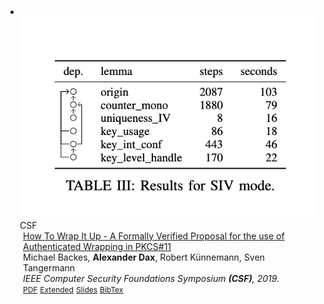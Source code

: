 <li>
<div class="pub-row">

  <div class="col-sm-3 abbr" style="position: relative;padding-right: 15px;padding-left: 15px;">
    <img src="assets/Wrap/Wrap-img.png" class="teaser img-fluid z-depth-1">
    <abbr class="badge">CSF</abbr>
  </div>

  <div class="col-sm-9" style="position: relative;padding-right: 15px;padding-left: 20px;">
    <div class="title"><a href="">  How To Wrap It Up - A Formally Verified Proposal for the use of Authenticated Wrapping in PKCS#11</a></div>
    <div class="author">Michael Backes, <strong>Alexander Dax</strong>, Robert Künnemann, Sven Tangermann</div>
    <div class="periodical"><em> IEEE Computer Security Foundations Symposium <strong>(CSF)</strong>, 2019.</em></div>
    <div class="links">
      <a href="/assets/Wrap/Wrap.pdf" class="btn btn-sm z-depth-0" role="button" target="_blank" style="font-size:12px;">PDF</a>
      <a href="/assets/Wrap/Wrap-long.pdf" class="btn btn-sm z-depth-0" role="button" target="_blank" style="font-size:12px;">Extended</a>
      <a href="/assets/Wrap/Wrap-slides.pdf" class="btn btn-sm z-depth-0" role="button" target="_blank" style="font-size:12px;">Slides</a>
      <a href="https://dblp.org/rec/conf/csfw/DaxKT019.html?view=bibtex" class="btn btn-sm z-depth-0" role="button" target="_blank" style="font-size:12px;">BibTex</a>
    </div>
  </div>
</div>
</li>